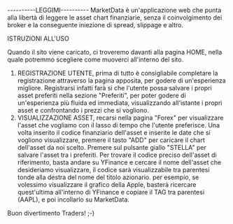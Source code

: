 ----------LEGGIMI----------
MarketData è un'applicazione web che punta alla libertà di leggere le asset chart finanziarie, senza il coinvolgimento dei broker e la conseguente iniezione di spread, slippage e altro.

ISTRUZIONI ALL'USO

Quando il sito viene caricato, ci troveremo davanti alla pagina HOME, nella quale potremmo scegliere come muoverci all'interno del sito.

1) REGISTRAZIONE UTENTE, prima di tutto è consigliabile completare la registrazione attraverso la pagina apposita, per godere di un'esperienza migliore. Registrarsi infatti farà si che l'utente possa salvare i propri asset preferiti nella sezione "Preferiti",
per poter godere di un'esperienza più fluida ed immediata, visualizzando all'istante i propri asset e confrontando i prezzi che si vogliono.
2) VISUALIZZAZIONE ASSET, recarsi nella pagina "Forex" per visualizzare l'asset che vogliamo con il lasso di tempo che l'utente preferisce. Una volta inserito il codice finanziario dell'asset e inserite le date che si vogliono visualizzare, premere il tasto "ADD"
per caricare il chart dell'asset da noi scelto. Premere sul pulsante giallo "STELLA" per salvare l'asset tra i preferiti. Per trovare il codice preciso dell'asset di riferimento, basta andare su YFinance e cercare il nome dell'asset che desideriamo visualizzare,
il codice sarà visualizzabile tra parentesi tonde alla destra del nome del titolo azionario. per esempio, se volessimo visualizzare il grafico della Apple, basterà ricercare quest'ultima all'interno di YFinance e copiare il TAG tra parentesi (AAPL), e poi incollarlo
su MarketData.

Buon divertimento Traders! ;-) 
